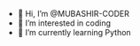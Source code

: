 - 👋 Hi, I’m @MUBASHIR-CODER
- 👀 I’m interested in coding 
- 🌱 I’m currently learning Python 
<!---
MUBASHIR-CODER/MUBASHIR-CODER is a ✨ special ✨ repository because its `README.md` (this file) appears on your GitHub profile.
You can click the Preview link to take a look at your changes.
--->
